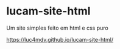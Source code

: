 # lucam-site-html
Um site simples feito em html e css puro

https://luc4mdv.github.io/lucam-site-html/

